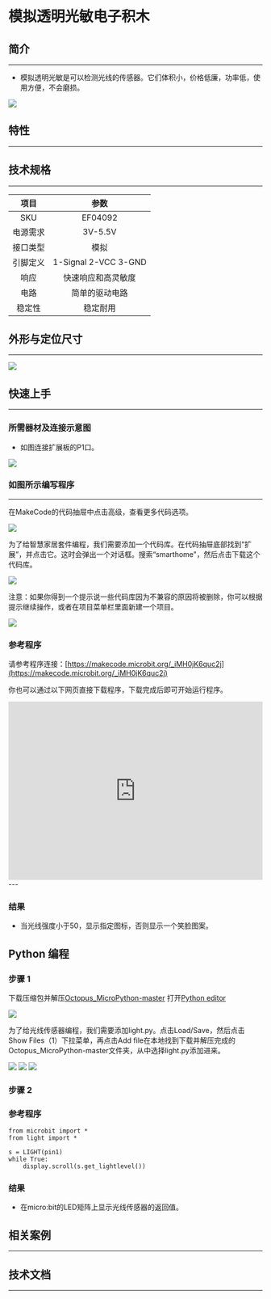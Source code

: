 # 模拟透明光敏电子积木

## 简介
---
- 模拟透明光敏是可以检测光线的传感器。它们体积小，价格低廉，功率低，使用方便，不会磨损。



![](./images/04092_01.jpg)



## 特性
---


## 技术规格
---

项目 | 参数 
:-: | :-: 
SKU|EF04092
电源需求|3V-5.5V
接口类型|模拟
引脚定义|1-Signal 2-VCC 3-GND
响应|快速响应和高灵敏度
电路|简单的驱动电路
稳定性|稳定耐用

## 外形与定位尺寸
---

 ![](./images/cdNd1Kw.png)

## 快速上手
---

### 所需器材及连接示意图
- 如图连接扩展板的P1口。

![](./images/04092_02.png)
### 如图所示编写程序
---
在MakeCode的代码抽屉中点击高级，查看更多代码选项。

![](./images/04092_03.png)

为了给智慧家居套件编程，我们需要添加一个代码库。在代码抽屉底部找到“扩展”，并点击它。这时会弹出一个对话框。搜索“smarthome"，然后点击下载这个代码库。

![](./images/04092_04.png)

注意：如果你得到一个提示说一些代码库因为不兼容的原因将被删除，你可以根据提示继续操作，或者在项目菜单栏里面新建一个项目。


![](./images/04092_05.png)
### 参考程序

请参考程序连接：[https://makecode.microbit.org/_iMH0jK6quc2j](https://makecode.microbit.org/_iMH0jK6quc2j)

你也可以通过以下网页直接下载程序，下载完成后即可开始运行程序。

<div style="position:relative;height:0;padding-bottom:70%;overflow:hidden;"><iframe style="position:absolute;top:0;left:0;width:100%;height:100%;" src="https://makecode.microbit.org/#pub:_iMH0jK6q" frameborder="0" sandbox="allow-popups allow-forms allow-scripts allow-same-origin"></iframe></div>  
---

### 结果
- 当光线强度小于50，显示指定图标，否则显示一个笑脸图案。

## Python 编程

### 步骤 1
下载压缩包并解压[Octopus_MicroPython-master](https://github.com/lionyhw/Octopus_MicroPython/archive/master.zip)
打开[Python editor](https://python.microbit.org/v/2.0)

![](./images/05001_07.png)

为了给光线传感器编程，我们需要添加light.py。点击Load/Save，然后点击Show Files（1）下拉菜单，再点击Add file在本地找到下载并解压完成的Octopus_MicroPython-master文件夹，从中选择light.py添加进来。

![](./images/05001_08.png)
![](./images/05001_09.png)
![](./images/04092_10.png)

### 步骤 2
### 参考程序
```
from microbit import *
from light import *

s = LIGHT(pin1)
while True:
    display.scroll(s.get_lightlevel())
```


### 结果
- 在micro:bit的LED矩阵上显示光线传感器的返回值。


## 相关案例
---

## 技术文档
---
